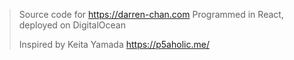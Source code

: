 > Source code for https://darren-chan.com
> Programmed in React, deployed on DigitalOcean
>
> Inspired by Keita Yamada https://p5aholic.me/
